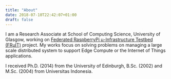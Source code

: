 ```yaml
---
title: "About"
date: 2018-07-10T22:42:07+01:00
draft: false
---
```


I am a Research Associate at School of Computing Science,
University of Glasgow, working on [Federated RaspberryPi &mu;-Infrastructure
Testbed (FR&mu;IT)](https://fruit-testbed.org) project.
My works focus on solving problems on managing a large scale distributed system
to support Edge Compute or the Internet of Things applications.

I received Ph.D. (2014) from the University of Edinburgh,
B.Sc. (2002) and M.Sc. (2004) from Universitas Indonesia.